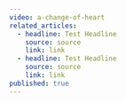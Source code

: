 ```yaml
---
video: a-change-of-heart
related_articles:
  - headline: Test Headline
    source: source
    link: link
  - headline: Test Headline
    source: source
    link: link
published: true
---
```

